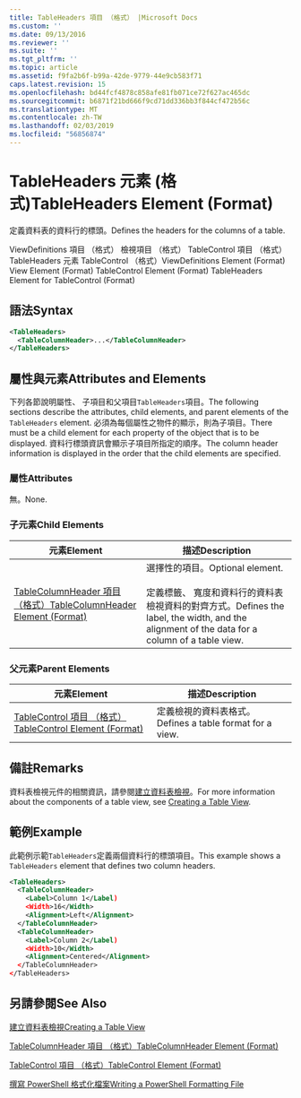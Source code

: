 ```yaml
---
title: TableHeaders 項目 （格式） |Microsoft Docs
ms.custom: ''
ms.date: 09/13/2016
ms.reviewer: ''
ms.suite: ''
ms.tgt_pltfrm: ''
ms.topic: article
ms.assetid: f9fa2b6f-b99a-42de-9779-44e9cb583f71
caps.latest.revision: 15
ms.openlocfilehash: bd44fcf4878c858afe81fb071ce72f627ac465dc
ms.sourcegitcommit: b6871f21bd666f9cd71dd336bb3f844cf472b56c
ms.translationtype: MT
ms.contentlocale: zh-TW
ms.lasthandoff: 02/03/2019
ms.locfileid: "56856874"
---
```

# <a name="tableheaders-element-format"></a><span data-ttu-id="313af-102">TableHeaders 元素 (格式)</span><span class="sxs-lookup"><span data-stu-id="313af-102">TableHeaders Element (Format)</span></span>

<span data-ttu-id="313af-103">定義資料表的資料行的標頭。</span><span class="sxs-lookup"><span data-stu-id="313af-103">Defines the headers for the columns of a table.</span></span>

<span data-ttu-id="313af-104">ViewDefinitions 項目 （格式） 檢視項目 （格式） TableControl 項目 （格式） TableHeaders 元素 TableControl （格式）</span><span class="sxs-lookup"><span data-stu-id="313af-104">ViewDefinitions Element (Format) View Element (Format) TableControl Element (Format) TableHeaders Element for TableControl (Format)</span></span>

## <a name="syntax"></a><span data-ttu-id="313af-105">語法</span><span class="sxs-lookup"><span data-stu-id="313af-105">Syntax</span></span>

```xml
<TableHeaders>
  <TableColumnHeader>...</TableColumnHeader>
</TableHeaders>

```

## <a name="attributes-and-elements"></a><span data-ttu-id="313af-106">屬性與元素</span><span class="sxs-lookup"><span data-stu-id="313af-106">Attributes and Elements</span></span>

<span data-ttu-id="313af-107">下列各節說明屬性、 子項目和父項目`TableHeaders`項目。</span><span class="sxs-lookup"><span data-stu-id="313af-107">The following sections describe the attributes, child elements, and parent elements of the `TableHeaders` element.</span></span> <span data-ttu-id="313af-108">必須為每個屬性之物件的顯示，則為子項目。</span><span class="sxs-lookup"><span data-stu-id="313af-108">There must be a child element for each property of the object that is to be displayed.</span></span> <span data-ttu-id="313af-109">資料行標頭資訊會顯示子項目所指定的順序。</span><span class="sxs-lookup"><span data-stu-id="313af-109">The column header information is displayed in the order that the child elements are specified.</span></span>

### <a name="attributes"></a><span data-ttu-id="313af-110">屬性</span><span class="sxs-lookup"><span data-stu-id="313af-110">Attributes</span></span>

<span data-ttu-id="313af-111">無。</span><span class="sxs-lookup"><span data-stu-id="313af-111">None.</span></span>

### <a name="child-elements"></a><span data-ttu-id="313af-112">子元素</span><span class="sxs-lookup"><span data-stu-id="313af-112">Child Elements</span></span>

|<span data-ttu-id="313af-113">元素</span><span class="sxs-lookup"><span data-stu-id="313af-113">Element</span></span>|<span data-ttu-id="313af-114">描述</span><span class="sxs-lookup"><span data-stu-id="313af-114">Description</span></span>|
|-------------|-----------------|
|[<span data-ttu-id="313af-115">TableColumnHeader 項目 （格式）</span><span class="sxs-lookup"><span data-stu-id="313af-115">TableColumnHeader Element (Format)</span></span>](./tablecolumnheader-element-format.md)|<span data-ttu-id="313af-116">選擇性的項目。</span><span class="sxs-lookup"><span data-stu-id="313af-116">Optional element.</span></span><br /><br /> <span data-ttu-id="313af-117">定義標籤、 寬度和資料行的資料表檢視資料的對齊方式。</span><span class="sxs-lookup"><span data-stu-id="313af-117">Defines the label, the width, and the alignment of the data for a column of a table view.</span></span>|

### <a name="parent-elements"></a><span data-ttu-id="313af-118">父元素</span><span class="sxs-lookup"><span data-stu-id="313af-118">Parent Elements</span></span>

|<span data-ttu-id="313af-119">元素</span><span class="sxs-lookup"><span data-stu-id="313af-119">Element</span></span>|<span data-ttu-id="313af-120">描述</span><span class="sxs-lookup"><span data-stu-id="313af-120">Description</span></span>|
|-------------|-----------------|
|[<span data-ttu-id="313af-121">TableControl 項目 （格式）</span><span class="sxs-lookup"><span data-stu-id="313af-121">TableControl Element (Format)</span></span>](./tablecontrol-element-format.md)|<span data-ttu-id="313af-122">定義檢視的資料表格式。</span><span class="sxs-lookup"><span data-stu-id="313af-122">Defines a table format for a view.</span></span>|

## <a name="remarks"></a><span data-ttu-id="313af-123">備註</span><span class="sxs-lookup"><span data-stu-id="313af-123">Remarks</span></span>

<span data-ttu-id="313af-124">資料表檢視元件的相關資訊，請參閱[建立資料表檢視](./creating-a-table-view.md)。</span><span class="sxs-lookup"><span data-stu-id="313af-124">For more information about the components of a table view, see [Creating a Table View](./creating-a-table-view.md).</span></span>

## <a name="example"></a><span data-ttu-id="313af-125">範例</span><span class="sxs-lookup"><span data-stu-id="313af-125">Example</span></span>

<span data-ttu-id="313af-126">此範例示範`TableHeaders`定義兩個資料行的標頭項目。</span><span class="sxs-lookup"><span data-stu-id="313af-126">This example shows a `TableHeaders` element that defines two column headers.</span></span>

```xml
<TableHeaders>
  <TableColumnHeader>
    <Label>Column 1</Label)
    <Width>16</Width>
    <Alignment>Left</Alignment>
  </TableColumnHeader>
  <TableColumnHeader>
    <Label>Column 2</Label)
    <Width>10</Width>
    <Alignment>Centered</Alignment>
  </TableColumnHeader>
</TableHeaders>
```

## <a name="see-also"></a><span data-ttu-id="313af-127">另請參閱</span><span class="sxs-lookup"><span data-stu-id="313af-127">See Also</span></span>

[<span data-ttu-id="313af-128">建立資料表檢視</span><span class="sxs-lookup"><span data-stu-id="313af-128">Creating a Table View</span></span>](./creating-a-table-view.md)

[<span data-ttu-id="313af-129">TableColumnHeader 項目 （格式）</span><span class="sxs-lookup"><span data-stu-id="313af-129">TableColumnHeader Element (Format)</span></span>](./tablecolumnheader-element-format.md)

[<span data-ttu-id="313af-130">TableControl 項目 （格式）</span><span class="sxs-lookup"><span data-stu-id="313af-130">TableControl Element (Format)</span></span>](./tablecontrol-element-format.md)

[<span data-ttu-id="313af-131">撰寫 PowerShell 格式化檔案</span><span class="sxs-lookup"><span data-stu-id="313af-131">Writing a PowerShell Formatting File</span></span>](./writing-a-powershell-formatting-file.md)
